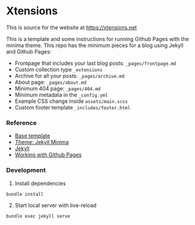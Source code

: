 # Xtensions
This is source for the website at https://xtensions.net
<br />

This is a template and some instructions for running Github Pages with the minima theme. This repo has the minimum pieces for a blog using Jekyll and Github Pages:

* Frontpage that includes your last blog posts: `_pages/frontpage.md`
* Custom collection type `_extensions`
* Archive for all your posts: `_pages/archive.md`
* About page: `_pages/about.md`
* Minimum 404 page: `_pages/404.md`
* Minimum metadata in the `_config.yml`
* Example CSS change inside `assets/main.scss`
* Custom footer template `_includes/footer.html`

### Reference

- [Base template](https://github.com/jsanz/gh-pages-minima-starter)
- [Theme: Jekyll Minima](https://github.com/jekyll/minima)
- [Jekyll](https://jekyllrb.com/)
- [Working with Github Pages](https://help.github.com/en/github/working-with-github-pages)


### Development

1. Install dependencies
```
bundle install
```

2. Start local server with live-reload
```
bundle exec jekyll serve
```


